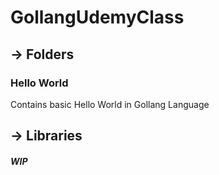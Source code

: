 # GollangUdemyClass

## -> Folders

### Hello World
Contains basic Hello World in Gollang Language


## -> Libraries

##### WIP
